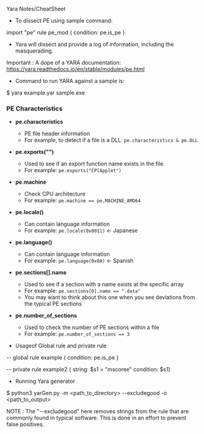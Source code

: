 Yara Notes/CheatSheet

- To dissect PE using sample command:

import "pe"
rule pe_mod { condition: pe.is_pe }

- Yara will dissect and provide a log of information, including the masquerading.

Important : A dope of a YARA documentation: https://yara.readthedocs.io/en/stable/modules/pe.html

- Command to run YARA against a sample is:

$ yara example.yar sample.exe

### PE Characteristics

- **pe.characteristics**
    - PE file header information
    - For example, to detect if a file is a DLL: `pe.characteristics & pe.DLL`

- **pe.exports("")**
    - Used to see if an export function name exists in the file
    - For example: `pe.exports("CPlApplet")`

- **pe.machine**
    - Check CPU architecture
    - For example: `pe.machine == pe.MACHINE_AMD64`

- **pe.locale()**
    - Can contain language information
    - For example: `pe.locale(0x0011)` <- Japanese

- **pe.language()**
    - Can contain language information
    - For example: `pe.language(0x0A)` <- Spanish

- **pe.sections[].name**
    - Used to see if a section with a name exists at the specific array
    - For example: `pe.sections[0].name == ".data"`
    - You may want to think about this one when you see deviations from the typical PE sections

- **pe.number_of_sections**
    - Used to check the number of PE sections within a file
    - For example: `pe.number_of_sections == 3`


- Usageof Global rule and private rule

-- global rule example { condition: pe.is_pe }

-- private rule example2 { string: $s1 = "mscoree" condition: $s1}

- Running Yara generator

$ python3 yarGen.py -m <path_to_directory> --excludegood -o <path_to_output>

NOTE : The "--excludegood" here removes strings from the rule that are commonly found in typical software. This is done in an effort to prevent false positives.